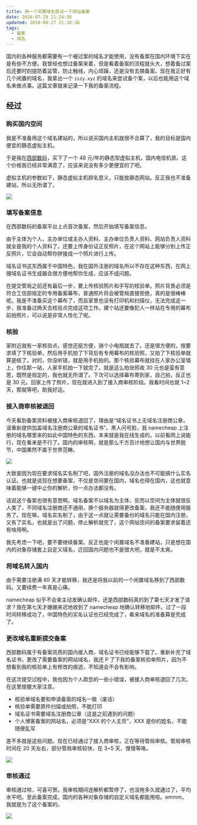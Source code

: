 ```yaml
---
title: 用一个闲置域名尝试一下网站备案
date: 2018-07-29 21:24:38
updated: 2018-08-27 21:16:38
tags:
  - 备案
  - 域名
---
```


国内的各种服务都需要有一个被过案的域名才能使用，没有备案在国内环境下实在是有些不方便。我曾经也想过备案来着，但是看着备案的流程就头大，想着备过案后还要时刻提防着监管，防止触线，内心烦躁，还是没有去搞备案。现在我正好有几个闲置的域名，我拿出一个 `iszy.xyz` 的域名来尝试备个案，以后也能用这个域名来做点事。这篇文章就来记录一下我的备案流程。

<!--more-->

## 经过

### 购买国内空间

我是不准备用这个域名建站的，所以说买国内主机就很不合算了，我的目标是国内便宜的静态虚拟主机。

于是我在[西部数码](https://www.west.cn/)，买下了一个 48 元/年的静态型虚拟主机，国内电信机房。这个价格我已经非常满意了，应该来说没有多少更便宜的了吧。

虚拟主机的参数如下，静态虚拟主机顾名思义，只能放静态网站。反正我也不准备建站，所以无所谓了。

![](https://img.iszy.xyz/20190318211946.png)

### 填写备案信息

在西部数码的备案平台上点首次备案，然后开始填写备案信息。

由于主体为个人，主办单位或主办人资料、主办单位负责人资料、网站负责人资料就全是我的个人资料了。还要上传身份证正反照片，在这个网站上能够分别上传正反照片，它会自动帮你拼接成一个照片进行上传。

域名证书这东西属于中国特色，我在国外注册的域名所以不存在这种东西，在网上搜域名证书生成器会很方便地帮你生成，应该不成问题。

在提交管局之前还有最后一步，要上传核验照片和手写的核验单。照片背景必须是符合工信部规定的专用备案幕布，普通照片将会被管局直接拒绝，真的是很棒棒呢。我是不准备买这个幕布了，而且家里也没有打印机和扫描仪，无法完成这一步，我准备过两天去核验点完成这项工作。建个站还要像犯人一样站在专用的幕布前拍照片，可以说是非常人性化了呢。

### 核验

家附近就有一家核验点，感觉还挺方便，骑个小电瓶就去了。还是很方便的，按要求填了下核验单，然后用手机拍了下背后有专用幕布的核验照，又拍了下核验单就算是结了。对的，你没听错，就是用手机拍的。那个核验幕布就挂在人家办公室墙上，你往那一站，人家手机拍一下就完了。就是这么拍张照收 30 元也是蛮有意思，既然是规定的，我也就无所谓了。下次可以选择幕布寄到家，自己拍，反正也是 30 元。回家上传了照片，现在就进入到了接入商审核阶段。我看时间也就 1~2 天，那就等吧，助我好运。

### 接入商审核被退回

今天看到备案资料被接入商审核退回了，理由是“域名证书上无域名注册商公章，请重新提供加盖域名注册商公章的域名证书”。黑人问号脸，我 namecheap 上注册的域名哪里来的如此中国特色的东西，本来就是我在线生成的。以前看网上说能行，现在看来是不行了。国内的审核啊，就是那么千方百计地想让国内与世界脱节，中国果然不属于世界范畴。

![](https://img.iszy.xyz/20190318212004.png)

大致是因为现在要求域名实名制了吧，国外注册的域名没办法也不可能搞什么实名认证。也就是说现在想要备案，不仅是空间要在国内，域名也得在国内，这也就意味着能够一键中止你的解析，你一点办法都没有。

话说这个备案也很有意思啊。域名备案不以域名为主体，反而以空间为主体就很反人类了，不同域名注册商还不通用，换个服务器就得更改备案，我还不能随便用服务了。现在嘛，域名实名制了，由于这一点就让需要备份的域名只能在国内注册，又有了实名，也就是出了问题，停止解析就完了，这个网站空间的备案要求留着还有啥用啊。

我先考虑一下吧，要不要继续备案。反正也是个闲置域名不准备建站，只是想在国内的对象存储套上自定义域名，迁回国内问题也不是很大吧，就是不太爽。

### 将域名转入国内

由于需要注册满 60 天才能转移，我还是将我以前的一个闲置域名移到了西部数码。又要续费一年真是心痛。

namecheap 似乎不会来主动发确认邮件，还是西部数码真的到了第七天才发了请求？我在第七天才姗姗来迟地收到了 namecheap 地确认转移地邮件。过了一段时间转移成功了，中国特色的实名认证也已经完成了，看来域名的准备算是完成了。

### 更改域名重新提交备案

西部数码属于有备案资质的国内接入商，域名证书已经能够下载了。重新补充了域名证书，更改了需要备案的网站域名，我还 P 了下我的备案核验单照片，因为不想看到我的核验单上有修改的痕迹，不知道会不会有影响。

在这次提交过程中，我也因为个人疏忽的一些小错误，被接入商审核退回了几次。在这里提醒大家注意。

- 核验单域名要和申请备案的域名一致（废话）
- 核验单需要原件扫描或拍照，不能打印
- 域名证书需要域名注册商公章（这是之前遇到的问题）
- 个人博客备案的网站名，必须是“XXX 的个人主页”，XXX 是你的姓名，不能随便乱写

差不多就是这些问题。现在已经通过了接入商审核，正在等待管局审核。管局审核时间在 20 天左右，部分管局审核较快，在 3~5 天，慢慢等咯。

![](https://img.iszy.xyz/20190318212050.png)

### 审核通过

审核通过啦，可喜可贺。我审核期间连解析都暂停了，也没拖多久就通过了，平均水平吧。至此备案完成，国内的各种对象存储的自定义域名都能用啦。emmm，我就是为了这个备案的。

![](https://img.iszy.xyz/20190318212107.png)
